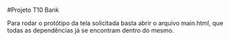 #Projeto T10 Bank

Para rodar o protótipo da tela solicitada basta abrir o arquivo main.html, que todas as dependências já se encontram dentro do mesmo.
